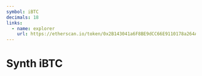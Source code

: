 ```yaml
---
symbol: iBTC
decimals: 18
links:
  - name: explorer
    url: https://etherscan.io/token/0x2B143041a6F8BE9dCC66E9110178a264A223A3bd
---
```


# Synth iBTC
